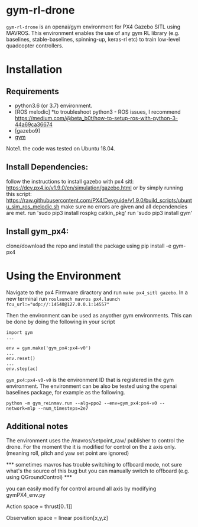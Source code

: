 # gym-rl-drone

`gym-rl-drone` is an openai/gym environment for PX4 Gazebo SITL using MAVROS. This environment enables the use of any gym RL library (e.g. baselines, stable-baselines, spinning-up, keras-rl etc) to train low-level quadcopter controllers.


# Installation
## Requirements

- python3.6 (or 3.7) environment.
- [ROS melodic]
      *to troubleshoot python3 - ROS issues, I recommend https://medium.com/@beta_b0t/how-to-setup-ros-with-python-3-44a69ca36674
- [gazebo9]
- [gym](https://github.com/openai/gym.git) 

Note1. the code was tested on Ubuntu 18.04.

## Install Dependencies:
follow the instructions to install gazebo with px4 sitl: https://dev.px4.io/v1.9.0/en/simulation/gazebo.html or by simply running this script: https://raw.githubusercontent.com/PX4/Devguide/v1.9.0/build_scripts/ubuntu_sim_ros_melodic.sh
make sure no errors are given and all dependencies are met.
run 'sudo pip3 install rospkg catkin_pkg'
run 'sudo pip3 install gym'


## Install gym_px4:
clone/download the repo and install the package using pip install -e gym-px4

# Using the Environment
Navigate to the px4 Firmware diractory and run `make px4_sitl gazebo`.
In a new terminal run `roslaunch mavros px4.launch fcu_url:="udp://:14540@127.0.0.1:14557"`

Then the environment can be used as anyother gym environments. This can be done by doing the following in your script
```
import gym
...

env = gym.make('gym_px4:px4-v0')
...
env.reset()
...
env.step(ac)
```

`gym_px4:px4-v0-v0` is the environment ID that is registered in the gym environment.
The environment can be also be tested using the openai baselines package, for example as the following.
```
python -m gym_reinmav.run --alg=ppo2 --env=gym_px4:px4-v0 --network=mlp --num_timesteps=2e7
```

## Additional notes

The environment uses the /mavros/setpoint_raw/ publisher to control the drone. For the moment the it is modified for control on the z axis only. (meaning roll, pitch and yaw set point are ignored)

*** sometimes mavros has trouble switching to offboard mode, not sure what's the source of this bug but you can manually switch to offboard (e.g. using QGroundControl) ***

you can easily modify for control around all axis by modifying gymPX4_env.py

Action space = thrust[0..1]] 

Observation space = linear position[x,y,z]

